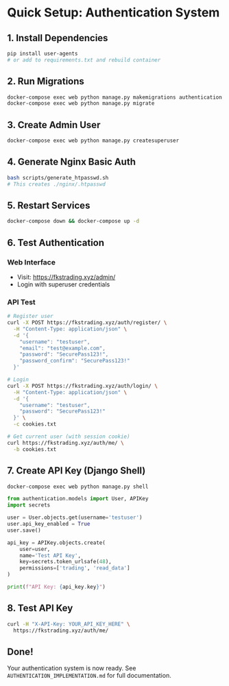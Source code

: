 # Quick Setup: Authentication System

## 1. Install Dependencies

```bash
pip install user-agents
# or add to requirements.txt and rebuild container
```

## 2. Run Migrations

```bash
docker-compose exec web python manage.py makemigrations authentication
docker-compose exec web python manage.py migrate
```

## 3. Create Admin User

```bash
docker-compose exec web python manage.py createsuperuser
```

## 4. Generate Nginx Basic Auth

```bash
bash scripts/generate_htpasswd.sh
# This creates ./nginx/.htpasswd
```

## 5. Restart Services

```bash
docker-compose down && docker-compose up -d
```

## 6. Test Authentication

### Web Interface
- Visit: https://fkstrading.xyz/admin/
- Login with superuser credentials

### API Test

```bash
# Register user
curl -X POST https://fkstrading.xyz/auth/register/ \
  -H "Content-Type: application/json" \
  -d '{
    "username": "testuser",
    "email": "test@example.com",
    "password": "SecurePass123!",
    "password_confirm": "SecurePass123!"
  }'

# Login
curl -X POST https://fkstrading.xyz/auth/login/ \
  -H "Content-Type: application/json" \
  -d '{
    "username": "testuser",
    "password": "SecurePass123!"
  }' \
  -c cookies.txt

# Get current user (with session cookie)
curl https://fkstrading.xyz/auth/me/ \
  -b cookies.txt
```

## 7. Create API Key (Django Shell)

```bash
docker-compose exec web python manage.py shell
```

```python
from authentication.models import User, APIKey
import secrets

user = User.objects.get(username='testuser')
user.api_key_enabled = True
user.save()

api_key = APIKey.objects.create(
    user=user,
    name='Test API Key',
    key=secrets.token_urlsafe(48),
    permissions=['trading', 'read_data']
)

print(f"API Key: {api_key.key}")
```

## 8. Test API Key

```bash
curl -H "X-API-Key: YOUR_API_KEY_HERE" \
  https://fkstrading.xyz/auth/me/
```

## Done!

Your authentication system is now ready. See `AUTHENTICATION_IMPLEMENTATION.md` for full documentation.
